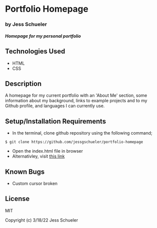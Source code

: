 # Portfolio Homepage

### by Jess Schueler

#### *Homepage for my personal portfolio*

## Technologies Used
* HTML
* CSS

## Description 
A homepage for my current portfolio with an 'About Me' section, some information about my background, links to example projects and to my Github profile, and languages I can currently use.

## Setup/Installation Requirements
* In the terminal, clone github repository using the following command;
```
$ git clone https://github.com/jessgschueler/portfolio-homepage
```
* Open the index.html file in browser
* Alternativley, visit [this link](https://jessgschueler.github.io/portfolio-homepage/)

## Known Bugs
* Custom cursor broken

## License
MIT

Copyright (c) 3/18/22 Jess Schueler
